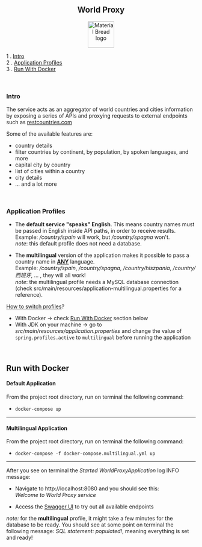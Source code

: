 <h2 align="center">
    World Proxy
</h2>

<p align="center">
  <img width="70" height="70" src="https://storage.googleapis.com/siteassetsswd/198/slideshow/663/20200625074107_56_o_1ba8en13b14c61b15hei1bd63jlc.jpg" alt="Material Bread logo">
</p>


1 . [Intro](#intro)\
2 . [Application Profiles](#application-profiles)\
3 . [Run With Docker](#run-with-docker)

<br/>

### Intro
The service acts as an aggregator of world countries and cities
information by exposing a series of APIs and proxying requests to
external endpoints such as [restcountries.com](https://restcountries.com/)

Some of the available features are:
- country details
- filter countries by continent, by population, by spoken languages, and more
- capital city by country
- list of cities within a country
- city details
- ... and a lot more

<br/>

### Application Profiles

- The **default service "speaks" English**. This means country names must be passed
in English inside API paths, in order to receive results.\
Example: */country/spain* will work, but */country/spagna* won't.\
*note*: this default profile does not need a database.


- The **multilingual** version of the
application makes it possible to pass a country name in <u>**ANY**</u> language.\
Example: */country/spain*, */country/spagna*, */country/hiszpania*, */country/西班牙*, ... ,  they
will all work!\
*note*: the multilingual profile needs a MySQL database connection 
(check src/main/resources/application-multilingual.properties for a reference).

<u>How to switch profiles</u>?
- With Docker &rarr; check [Run With Docker](#run-with-docker) section below
- With JDK on your machine &rarr; go to *src/main/resources/application.properties* and
change the value of `spring.profiles.active` to `multilingual` before running the application

<br/>

## Run with Docker

#### Default Application
From the project root directory, run on terminal the following command:
- `docker-compose up`

----------
#### Multilingual Application
From the project root directory, run on terminal the following command:
- `docker-compose -f docker-compose.multilingual.yml up`

----------

After you see on terminal the *Started WorldProxyApplication* log INFO message:
- Navigate to http://localhost:8080 and you should see this:\
  *Welcome to World Proxy service*

- Access the [Swagger UI](http://localhost:8080/swagger-ui/index.html) to try out all available endpoints

*note:* for the **multilingual** profile, it might take a few minutes for the database to 
be ready. You should see at some point on terminal the following message:
*SQL statement: populated!*,  meaning everything is set and ready!
